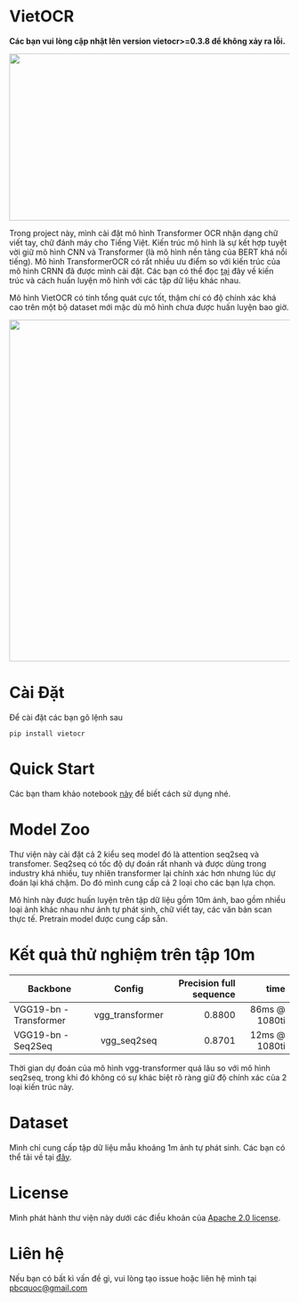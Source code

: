 # VietOCR
**Các bạn vui lòng cập nhật lên version vietocr>=0.3.8 để không xảy ra lỗi.**
<p align="center">
<img src="https://github.com/pbcquoc/vietocr/raw/master/image/sample.png" width="1000" height="300">
</p>

Trong project này, mình cài đặt mô hình Transformer OCR nhận dạng chữ viết tay, chữ đánh máy cho Tiếng Việt. Kiến trúc mô hình là sự kết hợp tuyệt vời giữ mô hình CNN và Transformer (là mô hình nền tảng của BERT khá nổi tiếng). Mô hình TransformerOCR có rất nhiều ưu điểm so với kiến trúc của mô hình CRNN đã được mình cài đặt. Các bạn có thể đọc [tại](https://pbcquoc.github.io/vietocr) đây về kiến trúc và cách huấn luyện mô hình với các tập dữ liệu khác nhau. 

Mô hình VietOCR có tính tổng quát cực tốt, thậm chí có độ chính xác khá cao trên một bộ dataset mới mặc dù mô hình chưa được huấn luyện bao giờ. 

<p align="center">
<img src="https://raw.githubusercontent.com/pbcquoc/vietocr/master/image/vietocr.vietocr.jpg" width="512" height="614">
</p>

# Cài Đặt
Để cài đặt các bạn gõ lệnh sau
```
pip install vietocr
```
# Quick Start
Các bạn tham khảo notebook [này](https://github.com/pbcquoc/vietocr/blob/master/vietocr_gettingstart.ipynb) để biết cách sử dụng nhé. 

# Model Zoo 
Thư viện này cài đặt cả 2 kiểu seq model đó là attention seq2seq và transfomer. Seq2seq có tốc độ dự đoán rất nhanh và được dùng trong industry khá nhiều, tuy nhiên transformer lại chính xác hơn nhưng lúc dự đoán lại khá chậm. Do đó mình cung cấp cả 2 loại cho các bạn lựa chọn. 

Mô hình này được huấn luyện trên tập dữ liệu gồm 10m ảnh, bao gồm nhiều loại ảnh khác nhau như ảnh tự phát sinh, chữ viết tay, các văn bản scan thực tế. 
Pretrain model được cung cấp sẵn.

# Kết quả thử nghiệm trên tập 10m
| Backbone         | Config           | Precision full sequence | time |
| ------------- |:-------------:| ---:|---:|
| VGG19-bn - Transformer | vgg_transformer | 0.8800 | 86ms @ 1080ti  |
| VGG19-bn - Seq2Seq     | vgg_seq2seq     | 0.8701 | 12ms @ 1080ti |

Thời gian dự đoán của mô hình vgg-transformer quá lâu so với mô hình seq2seq, trong khi đó không có sự khác biệt rõ ràng giữ độ chính xác của 2 loại kiến trúc này.

# Dataset 
Mình chỉ cung cấp tập dữ liệu mẫu khoảng 1m ảnh tự phát sinh. Các bạn có thể tải về tại [đây](https://drive.google.com/file/d/1T0cmkhTgu3ahyMIwGZeby612RpVdDxOR/view).
# License
Mình phát hành thư viện này dưới các điều khoản của [Apache 2.0 license]().

# Liên hệ
Nếu bạn có bất kì vấn đề gì, vui lòng tạo issue hoặc liên hệ mình tại pbcquoc@gmail.com 
